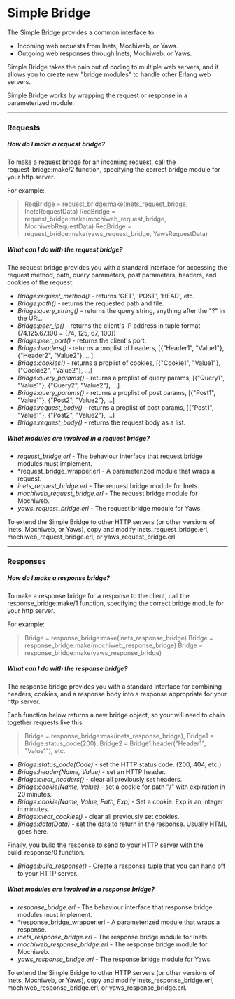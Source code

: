 <h1>Simple Bridge</h1>

The Simple Bridge provides a common interface to:
* Incoming web requests from Inets, Mochiweb, or Yaws.
* Outgoing web responses through Inets, Mochiweb, or Yaws. 

Simple Bridge takes the pain out of coding to multiple web servers, and it allows
you to create new "bridge modules" to handle other Erlang web servers. 

Simple Bridge works by wrapping the request or response in a parameterized
module.

***

<h3>Requests</h3>
<h5>How do I make a request bridge?</h5>

To make a request bridge for an incoming request, call the request_bridge:make/2 function,
specifying the correct bridge module for your http server. 

For example:

> ReqBridge = request_bridge:make(inets_request_bridge, InetsRequestData)
> ReqBridge = request_bridge:make(mochiweb_request_bridge, MochiwebRequestData)
> ReqBridge = request_bridge:make(yaws_request_bridge, YawsRequestData)

<h5>What can I do with the request bridge?</h5>

The request bridge provides you with a standard interface for accessing the request method, 
path, query parameters, post parameters, headers, and cookies of the request:

* *Bridge:request_method()* - returns 'GET', 'POST', 'HEAD', etc.
* *Bridge:path()* - returns the requested path and file.
* *Bridge:query_string()* - returns the query string, anything after the "?" in the URL.
* *Bridge:peer_ip()* - returns the client's IP address in tuple format (74.125.67.100 = {74, 125, 67, 100})
* *Bridge:peer_port()* - returns the client's port.
* *Bridge:headers()* - returns a proplist of headers, [{"Header1", "Value1"}, {"Header2", "Value2"}, ...]
* *Bridge:cookies()* - returns a proplist of cookies, [{"Cookie1", "Value1"}, {"Cookie2", "Value2"}, ...]
* *Bridge:query_params()* - returns a proplist of query params, [{"Query1", "Value1"}, {"Query2", "Value2"}, ...]
* *Bridge:query_params()* - returns a proplist of post params, [{"Post1", "Value1"}, {"Post2", "Value2"}, ...]
* *Bridge:request_body()* - returns a proplist of post params, [{"Post1", "Value1"}, {"Post2", "Value2"}, ...]
* *Bridge:request_body()* - returns the request body as a list.

<h5>What modules are involved in a request bridge?</h5>

* *request_bridge.erl* - The behaviour interface that request bridge modules must implement.
* *request_bridge_wrapper.erl - A parameterized module that wraps a request. 
* *inets_request_bridge.erl* - The request bridge module for Inets.
* *mochiweb_request_bridge.erl* - The request bridge module for Mochiweb.
* *yaws_request_bridge.erl* - The request bridge module for Yaws.

To extend the Simple Bridge to other HTTP servers (or other versions of Inets, Mochiweb, or Yaws), 
copy and modify inets_request_bridge.erl, mochiweb_request_bridge.erl, or yaws_request_bridge.erl.

***

<h3>Responses</h3>
<h5>How do I make a response bridge?</h5>

To make a response bridge for a response to the client, call the response_bridge:make/1 function,
specifying the correct bridge module for your http server.

For example:

> Bridge = response_bridge:make(inets_response_bridge)
> Bridge = response_bridge:make(mochiweb_response_bridge)
> Bridge = response_bridge:make(yaws_response_bridge)

<h5>What can I do with the response bridge?</h5>

The response bridge provides you with a standard interface for combining headers, cookies,
and a response body into a response appropriate for your http server. 

Each function below returns a new bridge object, so your will need to 
chain together requests like this:

> Bridge = response_bridge:mak(inets_response_bridge),
> Bridge1 = Bridge:status_code(200),
> Bridge2 = Bridge1:header("Header1", "Value1"),
> etc.

* *Bridge:status_code(Code)* - set the HTTP status code. (200, 404, etc.)
* *Bridge:header(Name, Value)* - set an HTTP header.
* *Bridge:clear_headers()* - clear all previously set headers.
* *Bridge:cookie(Name, Value)* - set a cookie for path "/" with expiration in 20 minutes.
* *Bridge:cookie(Name, Value, Path, Exp)* - Set a cookie. Exp is an integer in minutes.
* *Bridge:clear_cookies()* - clear all previously set cookies.
* *Bridge:data(Data)* - set the data to return in the response. Usually HTML goes here.

Finally, you build the response to send to your HTTP server with the build_response/0 function.

* *Bridge:build_response()* - Create a response tuple that you can hand off to your HTTP server.

<h5>What modules are involved in a response bridge?</h5>

* *response_bridge.erl* - The behaviour interface that response bridge modules must implement.
* *response_bridge_wrapper.erl - A parameterized module that wraps a response. 
* *inets_response_bridge.erl* - The response bridge module for Inets.
* *mochiweb_response_bridge.erl* - The response bridge module for Mochiweb.
* *yaws_response_bridge.erl* - The response bridge module for Yaws.

To extend the Simple Bridge to other HTTP servers (or other versions of Inets, Mochiweb, or Yaws), 
copy and modify inets_response_bridge.erl, mochiweb_response_bridge.erl, or yaws_response_bridge.erl.
